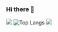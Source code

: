 ### Hi there 👋
![](https://github-readme-stats.vercel.app/api?username=huan-cdm&show_icons=true&theme=transparent)
![Top Langs](https://github-readme-stats.vercel.app/api/top-langs/?username=huan-cdm&layout=compact&theme=tokyonight)
![](https://github-readme-activity-graph.cyclic.app/graph?username=huan-cdm&theme=dracula)


<!--
**huan-cdm/huan-cdm** is a ✨ _special_ ✨ repository because its `README.md` (this file) appears on your GitHub profile.

Here are some ideas to get you started:

- 🔭 I’m currently working on ...
- 🌱 I’m currently learning ...
- 👯 I’m looking to collaborate on ...
- 🤔 I’m looking for help with ...
- 💬 Ask me about ...
- 📫 How to reach me: ...
- 😄 Pronouns: ...
- ⚡ Fun fact: ...
-->

